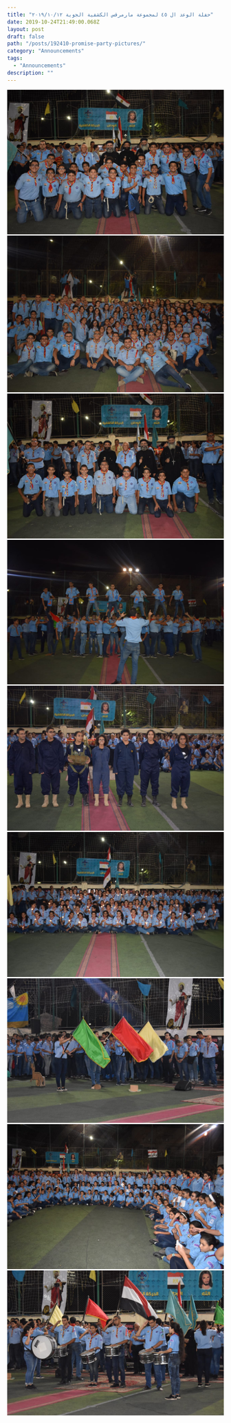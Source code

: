 ```yaml
---
title: "حفلة الوعد ال ٤٥ لمجموعة مارمرقس الكشفية الجوية ٢٠١٩/١٠/١٢"
date: 2019-10-24T21:49:00.068Z
layout: post
draft: false
path: "/posts/192410-promise-party-pictures/"
category: "Announcements"
tags:
  - "Announcements"
description: ""
---
```



![](1.jpeg)
![](2.jpeg)
![](3.jpeg)
![](4.jpeg)
![](5.jpeg)
![](6.jpeg)
![](7.jpeg)
![](8.jpeg)
![](9.jpeg)